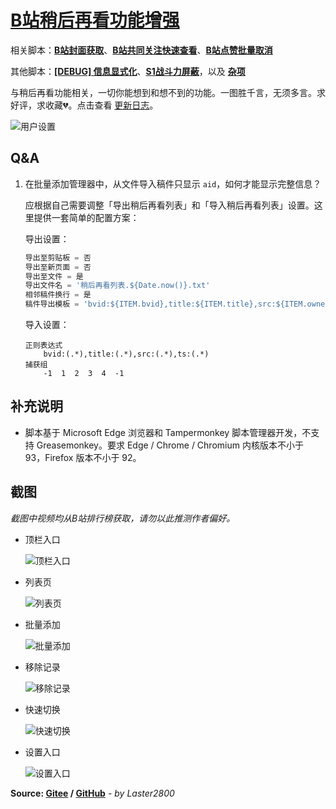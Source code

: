 # [B站稍后再看功能增强](https://greasyfork.org/zh-CN/scripts/395456)

相关脚本：**[B站封面获取](https://greasyfork.org/zh-CN/scripts/395575)**、**[B站共同关注快速查看](https://greasyfork.org/zh-CN/scripts/428453)**、**[B站点赞批量取消](https://greasyfork.org/zh-CN/scripts/445754)**

其他脚本：**[[DEBUG] 信息显式化](https://greasyfork.org/zh-CN/scripts/429521)**、**[S1战斗力屏蔽](https://greasyfork.org/zh-CN/scripts/394407)**，以及 **[杂项](https://greasyfork.org/zh-CN/scripts?language=all&set=470770)**

与稍后再看功能相关，一切你能想到和想不到的功能。一图胜千言，无须多言。求好评，求收藏💔。点击查看 [更新日志](https://gitee.com/liangjiancang/userscript/blob/master/script/BilibiliWatchlaterPlus/changelog.md)。

![用户设置](https://gitee.com/liangjiancang/userscript/raw/master/script/BilibiliWatchlaterPlus/screenshot/用户设置-p)

## Q&A

1. 在批量添加管理器中，从文件导入稿件只显示 `aid`，如何才能显示完整信息？

    应根据自己需要调整「导出稍后再看列表」和「导入稍后再看列表」设置。这里提供一套简单的配置方案：

    导出设置：

    ```js
    导出至剪贴板 = 否
    导出至新页面 = 否
    导出至文件 = 是
    导出文件名 = '稍后再看列表.${Date.now()}.txt'
    相邻稿件换行 = 是
    稿件导出模板 = 'bvid:${ITEM.bvid},title:${ITEM.title},src:${ITEM.owner.name},ts:${ITEM.pubdate}'
    ```

    导入设置：

    ```text
    正则表达式
        bvid:(.*),title:(.*),src:(.*),ts:(.*)
    捕获组
        -1  1  2  3  4  -1
    ```

## 补充说明

* 脚本基于 Microsoft Edge 浏览器和 Tampermonkey 脚本管理器开发，不支持 Greasemonkey。要求 Edge / Chrome / Chromium 内核版本不小于 93，Firefox 版本不小于 92。

## 截图

*截图中视频均从B站排行榜获取，请勿以此推测作者偏好。*

* 顶栏入口

    ![顶栏入口](https://gitee.com/liangjiancang/userscript/raw/master/script/BilibiliWatchlaterPlus/screenshot/顶栏入口-p)

* 列表页

    ![列表页](https://gitee.com/liangjiancang/userscript/raw/master/script/BilibiliWatchlaterPlus/screenshot/列表页-p)

* 批量添加

    ![批量添加](https://gitee.com/liangjiancang/userscript/raw/master/script/BilibiliWatchlaterPlus/screenshot/批量添加-p)

* 移除记录

    ![移除记录](https://gitee.com/liangjiancang/userscript/raw/master/script/BilibiliWatchlaterPlus/screenshot/移除记录-p)

* 快速切换

    ![快速切换](https://gitee.com/liangjiancang/userscript/raw/master/script/BilibiliWatchlaterPlus/screenshot/快速切换-p)

* 设置入口

    ![设置入口](https://gitee.com/liangjiancang/userscript/raw/master/script/BilibiliWatchlaterPlus/screenshot/设置入口-p)

**Source: [Gitee](https://gitee.com/liangjiancang/userscript/tree/master/script/BilibiliWatchlaterPlus) / [GitHub](https://github.com/liangjiancang/userscript/tree/master/script/BilibiliWatchlaterPlus)** - *by Laster2800*
